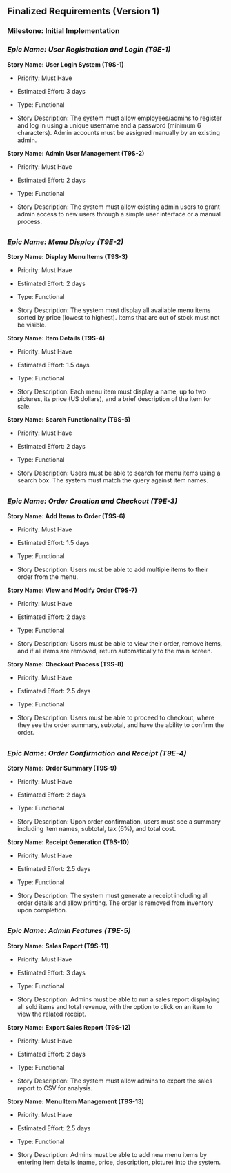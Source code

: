 ## Finalized Requirements (Version 1)

### Milestone: Initial Implementation 

### _Epic Name: User Registration and Login (T9E-1)_

**Story Name: User Login System (T9S-1)**

- Priority: Must Have

- Estimated Effort: 3 days

- Type: Functional 

- Story Description: The system must allow employees/admins to register and log in using a unique username and a password (minimum 6 characters). Admin accounts must be assigned manually by an existing admin. 

**Story Name: Admin User Management (T9S-2)**

- Priority: Must Have

- Estimated Effort: 2 days

- Type: Functional 

- Story Description: The system must allow existing admin users to grant admin access to new users through a simple user interface or a manual process.

##

### _Epic Name: Menu Display (T9E-2)_

**Story Name: Display Menu Items (T9S-3)**

- Priority: Must Have

- Estimated Effort: 2 days

- Type: Functional 

- Story Description: The system must display all available menu items sorted by price (lowest to highest). Items that are out of stock must not be visible.

**Story Name: Item Details (T9S-4)**

- Priority: Must Have

- Estimated Effort: 1.5 days

- Type: Functional 

- Story Description: Each menu item must display a name, up to two pictures, its price (US dollars), and a brief description of the item for sale.

**Story Name: Search Functionality (T9S-5)**

- Priority: Must Have

- Estimated Effort: 2 days

- Type: Functional 

- Story Description: Users must be able to search for menu items using a search box. The system must match the query against item names.

##

### _Epic Name: Order Creation and Checkout (T9E-3)_

**Story Name: Add Items to Order (T9S-6)**

- Priority: Must Have

- Estimated Effort: 1.5 days

- Type: Functional 

- Story Description: Users must be able to add multiple items to their order from the menu.

**Story Name: View and Modify Order (T9S-7)** 

- Priority: Must Have

- Estimated Effort: 2 days

- Type: Functional 

- Story Description: Users must be able to view their order, remove items, and if all items are removed, return automatically to the main screen.

**Story Name: Checkout Process (T9S-8)**

- Priority: Must Have

- Estimated Effort: 2.5 days

- Type: Functional

- Story Description: Users must be able to proceed to checkout, where they see the order summary, subtotal, and have the ability to confirm the order.

##

### _Epic Name: Order Confirmation and Receipt (T9E-4)_

**Story Name: Order Summary (T9S-9)**

- Priority: Must Have

- Estimated Effort: 2 days

- Type: Functional 

- Story Description: Upon order confirmation, users must see a summary including item names, subtotal, tax (6%), and total cost.

**Story Name: Receipt Generation (T9S-10)**

- Priority: Must Have

- Estimated Effort: 2.5 days

- Type: Functional 

- Story Description: The system must generate a receipt including all order details and allow printing. The order is removed from inventory upon completion.

##

### _Epic Name: Admin Features (T9E-5)_

**Story Name: Sales Report (T9S-11)**

- Priority: Must Have

- Estimated Effort: 3 days

- Type: Functional

- Story Description: Admins must be able to run a sales report displaying all sold items and total revenue, with the option to click on an item to view the related receipt.

**Story Name: Export Sales Report (T9S-12)**

- Priority: Must Have

- Estimated Effort: 2 days

- Type: Functional 

- Story Description: The system must allow admins to export the sales report to CSV for analysis.

**Story Name: Menu Item Management (T9S-13)**

- Priority: Must Have

- Estimated Effort: 2.5 days

- Type: Functional
  
- Story Description: Admins must be able to add new menu items by entering item details (name, price, description, picture) into the system.

